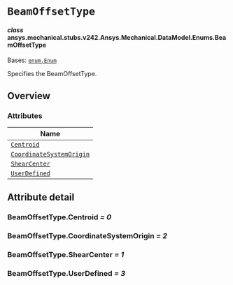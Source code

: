 # `BeamOffsetType`

<a id="ansys.mechanical.stubs.v242.Ansys.Mechanical.DataModel.Enums.BeamOffsetType"></a>

#### *class* ansys.mechanical.stubs.v242.Ansys.Mechanical.DataModel.Enums.BeamOffsetType

Bases: [`enum.Enum`](https://docs.python.org/3/library/enum.html#enum.Enum)

Specifies the BeamOffsetType.

<!-- !! processed by numpydoc !! -->

<a id="overview"></a>

## Overview

### Attributes

| Name |
| ------------------------------------------------------------------------------------------------------------------------------------------ |
| [`Centroid`](#BeamOffsetType.Centroid) |
| [`CoordinateSystemOrigin`](#BeamOffsetType.CoordinateSystemOrigin) |
| [`ShearCenter`](#BeamOffsetType.ShearCenter) |
| [`UserDefined`](#BeamOffsetType.UserDefined) |

<a id="attribute-detail"></a>

## Attribute detail

<a id="BeamOffsetType.Centroid"></a>

### BeamOffsetType.Centroid *= 0*

<a id="BeamOffsetType.CoordinateSystemOrigin"></a>

### BeamOffsetType.CoordinateSystemOrigin *= 2*

<a id="BeamOffsetType.ShearCenter"></a>

### BeamOffsetType.ShearCenter *= 1*

<a id="BeamOffsetType.UserDefined"></a>

### BeamOffsetType.UserDefined *= 3*


